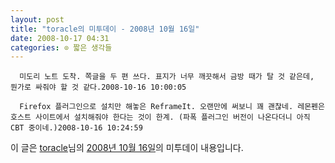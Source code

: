 ```yaml
---
layout: post
title: "toracle의 미투데이 - 2008년 10월 16일"
date: 2008-10-17 04:31
categories: ⊙ 짧은 생각들
---
```



    
      미도리 노트 도착. 쪽글을 두 편 쓰다. 표지가 너무 깨끗해서 금방 때가 탈 것 같은데, 뭔가로 싸줘야 할 것 같다.2008-10-16 10:00:05

      Firefox 플러그인으로 설치만 해놓은 ReframeIt. 오랜만에 써보니 꽤 괜찮네. 레몬펜은 호스트 사이트에서 설치해줘야 한다는 것이 한계. (파폭 플러그인 버전이 나온다더니 아직 CBT 중이네.)2008-10-16 10:24:59

    
    

이 글은 [toracle](http://me2day.net/toracle)님의 [2008년 10월 16일](http://me2day.net/toracle/2008/10/16#01:00:05)의 미투데이 내용입니다.


   
       

